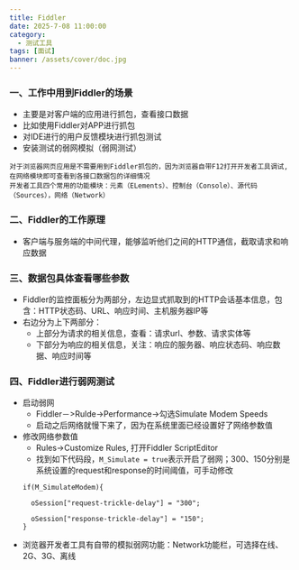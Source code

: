 ```yaml
---
title: Fiddler
date: 2025-7-08 11:00:00
category:
  - 测试工具
tags: [面试]
banner: /assets/cover/doc.jpg
---
```

### 
### 一、工作中用到Fiddler的场景

- 主要是对客户端的应用进行抓包，查看接口数据
- 比如使用Fiddler对APP进行抓包
- 对IDE进行的用户反馈模块进行抓包测试
- 安装测试的弱网模拟（弱网测试）

`对于浏览器网页应用是不需要用到Fiddler抓包的，因为浏览器自带F12打开开发者工具调试,在网络模块即可查看到各接口数据包的详细情况`  
`开发者工具四个常用的功能模块：元素（ELements）、控制台（Console）、源代码（Sources），网络（Network）  `

### 二、Fiddler的工作原理
- 客户端与服务端的中间代理，能够监听他们之间的HTTP通信，截取请求和响应数据

### 三、数据包具体查看哪些参数
- Fiddler的监控面板分为两部分，左边显式抓取到的HTTP会话基本信息，包含：HTTP状态码、URL、响应时间、主机服务器IP等
- 右边分为上下两部分：
  - 上部分为请求的相关信息，查看：请求url、参数、请求实体等
  - 下部分为响应的相关信息，关注：响应的服务器、响应状态码、响应数据、响应时间等

### 四、Fiddler进行弱网测试
- 启动弱网
  - Fiddler－>Rulde->Performance->勾选Simulate Modem Speeds
  - 启动之后网络就慢下来了，因为在系统里面已经设置好了网络参数值
- 修改网络参数值
  - Rules->Customize Rules, 打开Fiddler ScriptEditor
  - 找到如下代码段，`M_Simulate = true`表示开启了弱网；300、150分别是系统设置的request和response的时间阈值，可手动修改
  ```
  if(M_SimulateModem){
  
    oSession["request-trickle-delay"] = "300";
    
    oSession["response-trickle-delay"] = "150";
  }
  ```
- 浏览器开发者工具有自带的模拟弱网功能：Network功能栏，可选择在线、2G、3G、离线